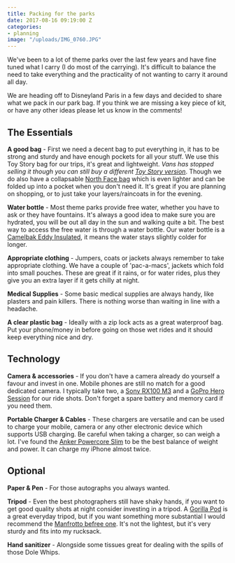 ```yaml
---
title: Packing for the parks
date: 2017-08-16 09:19:00 Z
categories:
- planning
image: "/uploads/IMG_0760.JPG"
---
```


We've been to a lot of theme parks over the last few years and have fine tuned what I carry (I do most of the carrying). It's difficult to balance the need to take everything and the practicality of not wanting to carry it around all day.

We are heading off to Disneyland Paris in a few days and decided to share what we pack in our park bag. If you think we are missing a key piece of kit, or have any other ideas please let us know in the comments!

## The Essentials

**A good bag** - First we need a decent bag to put everything in, it has to be strong and sturdy and have enough pockets for all your stuff. We use this Toy Story bag for our trips, it's great and lightweight. *Vans has stopped selling it though you can still buy a different [Toy Story version](http://amzn.to/2w9asfL)*. Though we do also have a collapsable [North Face bag](http://amzn.to/2wTlpCW) which is even lighter and can be folded up into a pocket when you don't need it. It's great if you are planning on shopping, or to just take your layers/raincoats in for the evening.

**Water bottle** - Most theme parks provide free water, whether you have to ask or they have fountains. It's always a good idea to make sure you are hydrated, you will be out all day in the sun and walking quite a bit. The best way to access the free water is through a water bottle. Our water bottle is a [Camelbak Eddy Insulated](http://amzn.to/2vfHsEp), it means the water stays slightly colder for longer.

**Appropriate clothing** - Jumpers, coats or jackets always remember to take appropriate clothing. We have a couple of 'pac-a-macs', jackets which fold into small pouches. These are great if it rains, or for water rides, plus they give you an extra layer if it gets chilly at night.

**Medical Supplies** - Some basic medical supplies are always handy, like plasters and pain killers. There is nothing worse than waiting in line with a headache.

**A clear plastic bag** - Ideally with a zip lock acts as a great waterproof bag. Put your phone/money in before going on those wet rides and it should keep everything nice and dry.

## Technology

**Camera & accessories** - If you don't have a camera already do yourself a favour and invest in one. Mobile phones are still no match for a good dedicated camera. I typically take two, a [Sony RX100 M3](http://amzn.to/2wT2B6Q) and a [GoPro Hero Session](http://amzn.to/2wfO4Qi) for our ride shots. Don't forget a spare battery and memory card if you need them.

**Portable Charger & Cables** - These chargers are versatile and can be used to charge your mobile, camera or any other electronic device which supports USB charging. Be careful when taking a charger, so can weigh a lot. I've found the [Anker Powercore Slim](http://amzn.to/2wTlZR8) to be the best balance of weight and power. It can charge my iPhone almost twice.

## Optional

**Paper & Pen** - For those autographs you always wanted.

**Tripod** - Even the best photographers still have shaky hands, if you want to get good quality shots at night consider investing in a tripod. A [Gorilla Pod](http://amzn.to/2wSCMnC) is a great everyday tripod, but if you want something more substantial I would recommend the [Manfrotto befree one](http://amzn.to/2wT5rsB). It's not the lightest, but it's very sturdy and fits into my rucksack.

**Hand sanitizer** - Alongside some tissues great for dealing with the spills of those Dole Whips.
